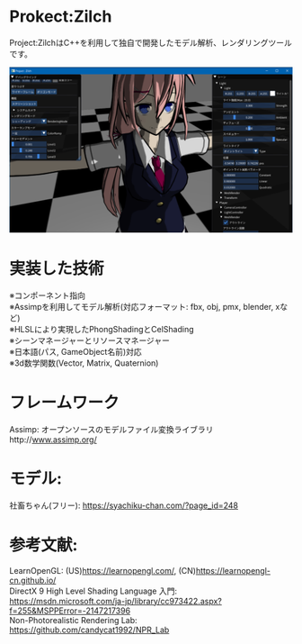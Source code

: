 # Prokect:Zilch
Project:ZilchはC++を利用して独自で開発したモデル解析、レンダリングツールです。

![alt text](https://github.com/pfx8/Zilch/blob/master/Resources/Texture/interfaceScreenShot.PNG)

# 実装した技術
※コンポーネント指向  
※Assimpを利用してモデル解析(対応フォーマット: fbx, obj, pmx, blender, xなど)  
※HLSLにより実現したPhongShadingとCelShading  
※シーンマネージャーとリソースマネージャー  
※日本語(パス, GameObject名前)対応  
※3d数学関数(Vector, Matrix, Quaternion)  

# フレームワーク
Assimp: オープンソースのモデルファイル変換ライブラリhttp://www.assimp.org/  

# モデル:
社畜ちゃん(フリー): https://syachiku-chan.com/?page_id=248  

# 参考文献:
LearnOpenGL: (US)https://learnopengl.com/, (CN)https://learnopengl-cn.github.io/  
DirectX 9 High Level Shading Language 入門: https://msdn.microsoft.com/ja-jp/library/cc973422.aspx?f=255&MSPPError=-2147217396  
Non-Photorealistic Rendering Lab: https://github.com/candycat1992/NPR_Lab  

